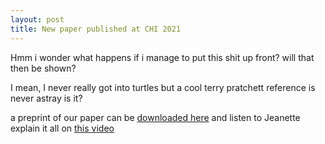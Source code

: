```yaml
---
layout: post
title: New paper published at CHI 2021
---
```


Hmm i wonder what happens if i manage to put this shit up front? will that then be shown? 

<!--- [_config.yml]({{ site.baseurl }}/images/config.png)--->

I mean, I never really got into turtles but a cool terry pratchett reference is never astray is it?

a preprint of our paper can be [downloaded here](../files/Falk_et_al_2021_preprintCHI.pdf) and listen to Jeanette explain it all on [this video](https://www.youtube.com/watch?v=x_PNvzG5hGU)

